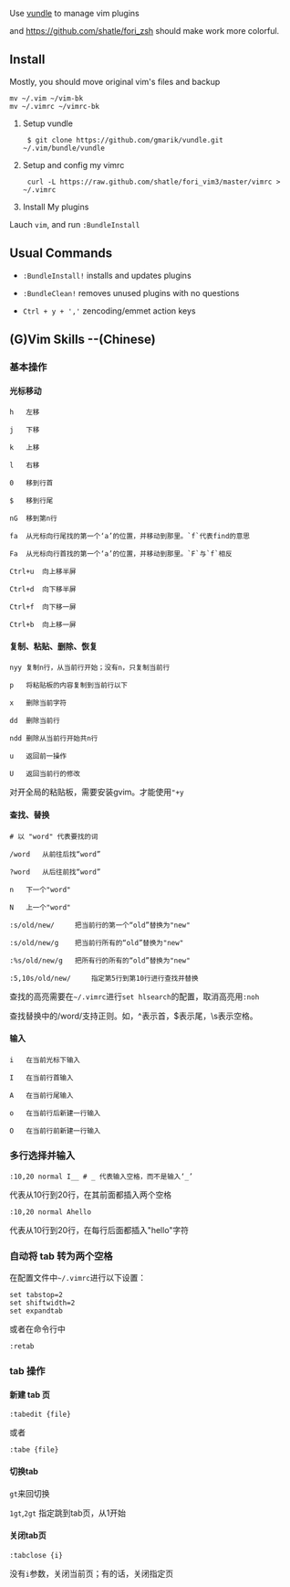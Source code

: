 Use [vundle](https://github.com/gmarik/vundle) to manage vim plugins

and https://github.com/shatle/fori_zsh should make work more colorful.

## Install

Mostly, you should move original vim's files and backup

```
mv ~/.vim ~/vim-bk
mv ~/.vimrc ~/vimrc-bk
```

1. Setup vundle

        $ git clone https://github.com/gmarik/vundle.git ~/.vim/bundle/vundle

2. Setup and config my vimrc

        curl -L https://raw.github.com/shatle/fori_vim3/master/vimrc > ~/.vimrc

3. Install My plugins

Lauch `vim`, and run `:BundleInstall`

## Usual Commands

* `:BundleInstall!` installs and updates plugins 

* `:BundleClean!` removes unused plugins with no questions

* `Ctrl + y + ','` zencoding/emmet action keys

## (G)Vim Skills --(Chinese)

### 基本操作

#### 光标移动

```
h	左移

j	下移

k 	上移

l 	右移

0	移到行首

$	移到行尾

nG	移到第n行

fa	从光标向行尾找的第一个‘a’的位置，并移动到那里。`f`代表find的意思

Fa	从光标向行首找的第一个‘a’的位置，并移动到那里。`F`与`f`相反

Ctrl+u	向上移半屏

Ctrl+d	向下移半屏

Ctrl+f	向下移一屏

Ctrl+b	向上移一屏

```

#### 复制、粘贴、删除、恢复

```
nyy	复制n行，从当前行开始；没有n，只复制当前行

p 	将粘贴板的内容复制到当前行以下

x 	删除当前字符

dd 	删除当前行

ndd	删除从当前行开始共n行

u	返回前一操作

U	返回当前行的修改

```

对开全局的粘贴板，需要安装gvim。才能使用`"+y`

#### 查找、替换

```
# 以 "word" 代表要找的词

/word	从前往后找“word”

?word	从后往前找“word”

n	下一个"word"

N	上一个"word"

:s/old/new/ 	把当前行的第一个“old”替换为"new"

:s/old/new/g 	把当前行所有的“old”替换为"new"

:%s/old/new/g 	把所有行的所有的“old”替换为"new"

:5,10s/old/new/ 	指定第5行到第10行进行查找并替换

```

查找的高亮需要在`~/.vimrc`进行`set hlsearch`的配置，取消高亮用`:noh`

查找替换中的/word/支持正则。如，^表示首，$表示尾，\s表示空格。

#### 输入

```
i	在当前光标下输入

I	在当前行首输入

A	在当前行尾输入

o	在当前行后新建一行输入

O	在当前行前新建一行输入
```

### 多行选择并输入

    :10,20 normal I__ # _ 代表输入空格，而不是输入‘_’

代表从10行到20行，在其前面都插入两个空格

    :10,20 normal Ahello 

代表从10行到20行，在每行后面都插入"hello"字符

### 自动将 tab 转为两个空格

在配置文件中`~/.vimrc`进行以下设置：

    set tabstop=2 
    set shiftwidth=2 
    set expandtab

或者在命令行中

    :retab

### tab 操作

#### 新建 tab 页

    :tabedit {file} 

或者

    :tabe {file}


#### 切换tab

`gt`来回切换

`1gt`,`2gt` 指定跳到tab页，从1开始

#### 关闭tab页

    :tabclose {i} 

没有`i`参数，关闭当前页；有的话，关闭指定页
